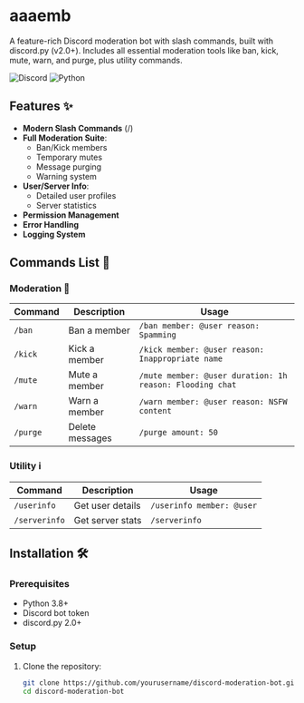 # aaaemb

A feature-rich Discord moderation bot with slash commands, built with discord.py (v2.0+). Includes all essential moderation tools like ban, kick, mute, warn, and purge, plus utility commands.

![Discord](https://img.shields.io/badge/Discord-5865F2?style=for-the-badge&logo=discord&logoColor=white)
![Python](https://img.shields.io/badge/Python-3776AB?style=for-the-badge&logo=python&logoColor=white)

## Features ✨

- **Modern Slash Commands** (/)
- **Full Moderation Suite**:
  - Ban/Kick members
  - Temporary mutes
  - Message purging
  - Warning system
- **User/Server Info**:
  - Detailed user profiles
  - Server statistics
- **Permission Management**
- **Error Handling**
- **Logging System**

## Commands List 📜

### Moderation 🔨
| Command | Description | Usage |
|---------|-------------|-------|
| `/ban` | Ban a member | `/ban member: @user reason: Spamming` |
| `/kick` | Kick a member | `/kick member: @user reason: Inappropriate name` |
| `/mute` | Mute a member | `/mute member: @user duration: 1h reason: Flooding chat` |
| `/warn` | Warn a member | `/warn member: @user reason: NSFW content` |
| `/purge` | Delete messages | `/purge amount: 50` |

### Utility ℹ️
| Command | Description | Usage |
|---------|-------------|-------|
| `/userinfo` | Get user details | `/userinfo member: @user` |
| `/serverinfo` | Get server stats | `/serverinfo` |

## Installation 🛠️

### Prerequisites
- Python 3.8+
- Discord bot token
- discord.py 2.0+

### Setup
1. Clone the repository:
   ```bash
   git clone https://github.com/yourusername/discord-moderation-bot.git
   cd discord-moderation-bot
